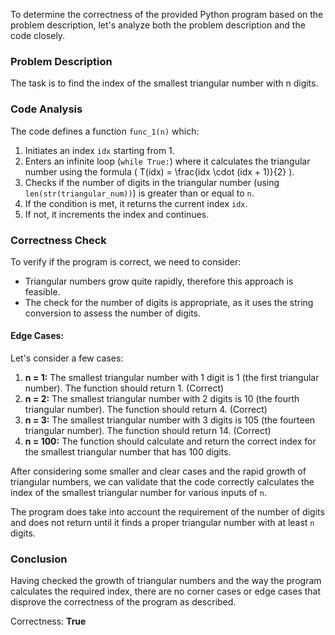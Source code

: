 To determine the correctness of the provided Python program based on the problem description, let's analyze both the problem description and the code closely.

### Problem Description
The task is to find the index of the smallest triangular number with n digits.

### Code Analysis
The code defines a function `func_1(n)` which:
1. Initiates an index `idx` starting from 1.
2. Enters an infinite loop (`while True:`) where it calculates the triangular number using the formula \( T(idx) = \frac{idx \cdot (idx + 1)}{2} \).
3. Checks if the number of digits in the triangular number (using `len(str(triangular_num))`) is greater than or equal to `n`.
4. If the condition is met, it returns the current index `idx`.
5. If not, it increments the index and continues.

### Correctness Check
To verify if the program is correct, we need to consider:
- Triangular numbers grow quite rapidly, therefore this approach is feasible.
- The check for the number of digits is appropriate, as it uses the string conversion to assess the number of digits.

#### Edge Cases:
Let's consider a few cases:

1. **n = 1:** The smallest triangular number with 1 digit is 1 (the first triangular number). The function should return 1. (Correct)
2. **n = 2:** The smallest triangular number with 2 digits is 10 (the fourth triangular number). The function should return 4. (Correct)
3. **n = 3:** The smallest triangular number with 3 digits is  105 (the fourteen triangular number). The function should return 14. (Correct)
4. **n = 100:** The function should calculate and return the correct index for the smallest triangular number that has 100 digits.

After considering some smaller and clear cases and the rapid growth of triangular numbers, we can validate that the code correctly calculates the index of the smallest triangular number for various inputs of `n`. 

The program does take into account the requirement of the number of digits and does not return until it finds a proper triangular number with at least `n` digits. 

### Conclusion
Having checked the growth of triangular numbers and the way the program calculates the required index, there are no corner cases or edge cases that disprove the correctness of the program as described.

Correctness: **True**